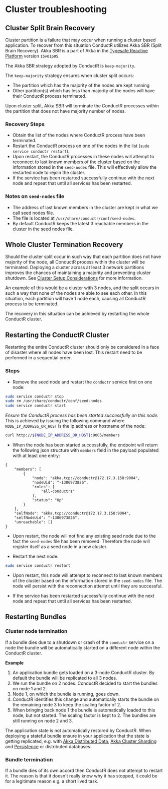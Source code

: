 # Cluster troubleshooting

## Cluster Split Brain Recovery

Cluster partition is a failure that may occur when running a cluster based application. To recover from this situation ConductR utilizes Akka SBR (Split Brain Recovery). Akka SBR is a part of Akka in the [Typesafe Reactive Platform](http://www.typesafe.com/products/typesafe-reactive-platform) version `15v01p05`.

The Akka SBR strategy adopted by ConductR is `keep-majority`.

The `keep-majority` strategy ensures when cluster split occurs:

* The partition which has the majority of the nodes are kept running
* Other partition(s) which has less than majority of the nodes will have their ConductR process terminated.

Upon cluster split, Akka SBR will terminate the ConductR processes within the partition that does not have majority number of nodes.

### Recovery Steps

* Obtain the list of the nodes where ConductR process have been terminated.
* Restart the ConductR process on one of the nodes in the list (`sudo service conductr restart`).
* Upon restart, the ConductR processes in these nodes will attempt to reconnect to last known members of the cluster based on the information stored in the `seed-nodes` file. This will effectively allow the restarted node to rejoin the cluster.
* If the service has been restarted successfully continue with the next node and repeat that until all services has been restarted.

### Notes on `seed-nodes` file

* The address of last known members in the cluster are kept in what we call seed nodes file.
* The file is located at `/usr/share/conductr/conf/seed-nodes`.
* By default ConductR keeps the latest 3 reachable members in the cluster in the seed nodes file.

## Whole Cluster Termination Recovery

Should the cluster split occur in such way that each partition does not have majority of the node, all ConductR process within the cluster will be terminated. Deploying a cluster across at least 3 network partitions improves the chances of maintaining a majority and preventing cluster shutdown. See [Cluster Setup Considerations](ClusterSetupConsiderations) for more information.

An example of this would be a cluster with 3 nodes, and the split occurs in such a way that none of the nodes are able to see each other. In this situation, each partition will have 1 node each, causing all ConductR process to be terminated.

The recovery in this situation can be achieved by restarting the whole ConductR cluster.

## Restarting the ConductR Cluster

Restarting the entire ConductR cluster should only be considered in a face of disaster where all nodes have been lost. This restart need to be performed in a sequential order.

### Steps

* Remove the seed node and restart the `conductr` service first on one node:

```bash
sudo service conductr stop
sudo rm /usr/share/conductr/conf/seed-nodes
sudo service conductr start
```

*Ensure the ConductR process has been started successfully on this node.* This is achieved by issuing the following command where `NODE_IP_ADDRESS_OR_HOST` is the ip address or hostname of the node:

```bash
curl http://${NODE_IP_ADDRESS_OR_HOST}:9005/members
```

* When the node has been started successfully, the endpoint will return the following json structure with `members` field in the payload populated with at least one entry:

```
{
    "members": [
        {
            "node": "akka.tcp://conductr@172.17.3.158:9004",
            "nodeUid": "-1306973826",
            "roles": [
                "all-conductrs"
            ],
            "status": "Up"
        }
    ],
    "selfNode": "akka.tcp://conductr@172.17.3.158:9004",
    "selfNodeUid": "-1306973826",
    "unreachable": []
}
```

* Upon restart, the node will not find any existing seed node due to the fact the `seed-nodes` file has been removed. Therefore the node will register itself as a seed node in a new cluster.

* Restart the next node:

```bash
sudo service conductr restart
```

* Upon restart, this node will attempt to reconnect to last known members of the cluster based on the information stored in the `seed-nodes` file. The node will persist with the reconnection attempt until they are successful.

* If the service has been restarted successfully continue with the next node and repeat that until all services has been restarted.


## Restarting Bundles

### Cluster node termination

If a bundle dies due to a shutdown or crash of the `conductr` service on a node the bundle will be automatically started on a different node within the ConductR cluster.
   
**Example**

1. An application bundle gets loaded on a 3-node ConductR cluster. By default the bundle will be replicated to all 3 nodes.
2. We run the bundle on 2 nodes. ConductR decided to start the bundles on node 1 and 2.
3. Node 1, on which the bundle is running, goes down.
4. ConductR identifies this change and automatically starts the bundle on the remaining node 3 to keep the scaling factor of 2.
5. When bringing back node 1 the bundle is automatically loaded to this node, but not started. The scaling factor is kept to 2. The bundles are still running on node 2 and 3.

The application state is not automatically restored by ConductR. When deploying a stateful bundle ensure in your application that the state is getting replicated, e.g. with [Akka Distributed Data](http://doc.akka.io/docs/akka/snapshot/scala/distributed-data.html), [Akka Cluster Sharding](http://doc.akka.io/docs/akka/snapshot/scala/cluster-sharding.html) and [Persistence](http://doc.akka.io/docs/akka/snapshot/scala/persistence.html) or distributed databases. 
     
### Bundle termination 
    
If a bundle dies of its own accord then ConductR does not attempt to restart it. The reason is that it doesn't really know why it has stopped, it could be for a legitimate reason e.g. a short lived task.